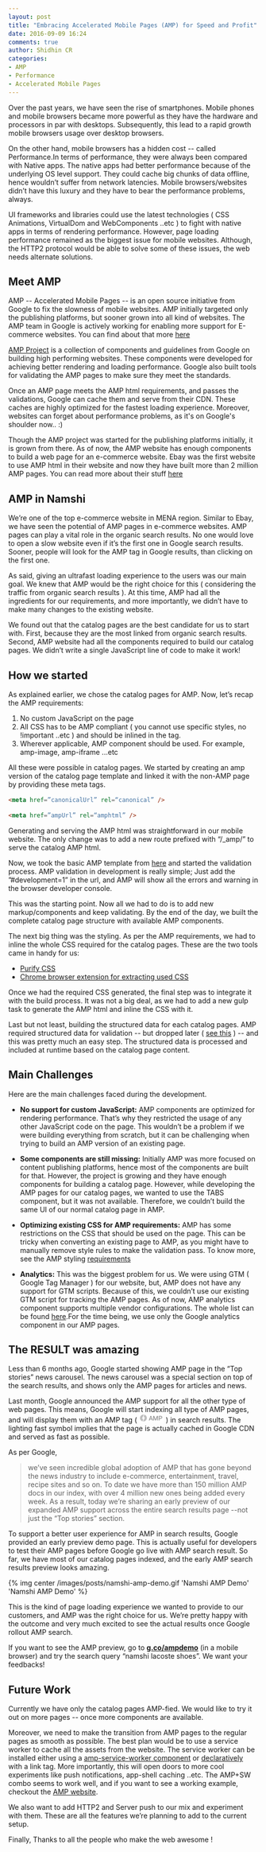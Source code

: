 ```yaml
---
layout: post
title: "Embracing Accelerated Mobile Pages (AMP) for Speed and Profit"
date: 2016-09-09 16:24
comments: true
author: Shidhin CR
categories:
- AMP
- Performance
- Accelerated Mobile Pages
---
```


Over the past years, we have seen the rise of smartphones. Mobile phones and mobile browsers became more powerful as they have the hardware and processors in par with  desktops. Subsequently, this lead to a rapid growth mobile browsers usage over desktop browsers.

On the other hand, mobile browsers has a hidden cost -- called Performance.In terms of performance, they were always been compared with Native apps. The native apps had better performance because of the underlying OS level support. They could cache big chunks of data offline, hence wouldn’t suffer from network latencies. Mobile browsers/websites didn’t have this luxury and they have to bear the performance problems, always.
<!-- more -->
UI frameworks and libraries could use the latest technologies ( CSS Animations, VirtualDom and WebComponents ..etc ) to fight with native apps in terms of rendering performance. However, page loading performance remained as the biggest issue for mobile websites. Although, the HTTP2 protocol would be able to solve some of these issues, the web needs alternate solutions.

## Meet AMP

AMP -- Accelerated Mobile Pages -- is an open source initiative from Google to fix the slowness of mobile websites. AMP initially targeted only the publishing platforms, but sooner grown into all kind of websites. The AMP team in Google is actively working for enabling more support for E-commerce websites. You can find about that more [here](https://amphtml.wordpress.com/2016/08/22/getting-started-with-amp-for-e-commerce/)

[AMP Project](https://www.ampproject.org/) is a collection of components and guidelines from Google on building high performing websites. These components were developed for achieving better rendering and loading performance. Google also built tools for validating the AMP pages to make sure they meet the standards.

Once an AMP page meets the AMP html requirements, and passes the validations, Google can cache them and serve from their CDN. These caches are highly optimized for the fastest loading experience. Moreover, websites can forget about performance problems, as it's on Google's shoulder now.. :)

Though the AMP project was started for the publishing platforms initially, it is grown from there. As of now, the AMP website has enough components to build a web page for an e-commerce website. Ebay was the first website to use AMP html in their website and now they have built more than 2 million AMP pages. You can read more about their stuff [here](www.ebaytechblog.com/2016/06/30/browse-ebay-with-style-and-speed/)

## AMP in Namshi

We’re one of the top e-commerce website in MENA region. Similar to Ebay, we have seen the potential of AMP pages in e-commerce websites. AMP pages can play a vital role in the organic search results. No one would love to open a slow website even if it’s the first one in Google search results. Sooner, people will look for the AMP tag in Google results, than clicking on the first one.

As said, giving an ultrafast loading experience to the users was our main goal. We knew that AMP would be the right choice for this ( considering the traffic from organic search results ). At this time, AMP had all the ingredients for our requirements, and more importantly, we didn’t have to make many changes to the existing website.

We found out that the catalog pages are the best candidate for us to start with. First, because they are the most linked from organic search results. Second, AMP website had all the components required to build our catalog pages. We didn’t write a single JavaScript line of code to make it work!

## How we started

As explained earlier, we chose the catalog pages for AMP. Now, let’s recap the AMP requirements:

1. No custom JavaScript on the page
2. All CSS has to be AMP compliant ( you cannot use specific styles, no !important ..etc ) and should be inlined in the <head> tag.
3. Wherever applicable, AMP component should be used. For example, amp-image, amp-iframe ...etc

All these were possible in catalog pages. We started by creating an amp version of the catalog page template and linked it with the non-AMP page by providing these meta tags.

```html AMP-html
<meta href=”canonicalUrl” rel=“canonical” />
```

```html Original-html
<meta href=”ampUrl” rel=“amphtml” />
```

Generating and serving the AMP html was straightforward in our mobile website. The only change was to add a new route prefixed with “/\_amp/” to serve the catalog AMP html.

Now, we took the basic AMP template from [here](https://www.ampproject.org/docs/get_started/create.html) and started the validation process. AMP validation in development is really simple; Just add the ”#development=1” in the url, and AMP will show all the errors and warning in the browser developer console.

This was the starting point. Now all we had to do is to add new markup/components and keep validating. By the end of the day, we built the complete catalog page structure with available AMP components.

The next big thing was the styling. As per the AMP requirements, we had to inline the whole CSS required for the catalog pages. These are the two tools came in handy for us:

- [Purify CSS](https://github.com/purifycss/purifycss)
- [Chrome browser extension for extracting used CSS](https://chrome.google.com/webstore/detail/css-used/cdopjfddjlonogibjahpnmjpoangjfff)

Once we had the required CSS generated, the final step was to integrate it with the build process. It was not a big deal, as we had to add a new gulp task to generate the AMP html and inline the CSS with it.

Last but not least, building the structured data for each catalog pages. AMP required structured data for validation -- but dropped later ( [see this](https://support.google.com/webmasters/answer/6211453?hl=en) ) -- and this was pretty much an easy step. The structured data is processed and included at runtime based on the catalog page content.

## Main Challenges

Here are the main challenges faced during the development.

- **No support for custom JavaScript:**
AMP components are optimized for rendering performance. That’s why they restricted the usage of any other JavaScript code on the page. This wouldn’t be a problem if we were building everything from scratch, but it can be challenging when trying to build an AMP version of an existing page.

- **Some components are still missing:**
Initially AMP was more focused on content publishing platforms, hence most of the components are built for that. However, the project is growing and they have enough components for building a catalog page. However, while developing the AMP pages for our catalog pages, we wanted to use the TABS component, but it was not available. Therefore, we couldn’t build the same UI of our normal catalog page in AMP.

- **Optimizing existing CSS for AMP requirements:**
AMP has some restrictions on the CSS that should be used on the page. This can be tricky when converting an existing page to AMP, as you might have to manually remove style rules to make the validation pass. To know more, see the AMP styling [requirements](https://www.ampproject.org/docs/guides/responsive/style_pages.html)

- **Analytics:**
This was the biggest problem for us. We were using GTM ( Google Tag Manager ) for our website, but, AMP does not have any support for GTM scripts. Because of this, we couldn’t use our existing GTM script for tracking the AMP pages.
As of now, AMP analytics component supports multiple vendor configurations. The whole list can be found [here](https://github.com/ampproject/amphtml/blob/master/extensions/amp-analytics/0.1/vendors.js).For the time being, we use only the Google analytics component in our AMP pages.

## The RESULT was amazing

Less than 6 months ago, Google started showing AMP page in the “Top stories” news carousel. The news carousel was a special section on top of the search results, and shows only the AMP pages for articles and news.

Last month, Google announced the AMP support for all the other type of web pages. This means, Google will start indexing all type of AMP pages, and will display them with an AMP tag ( ![amp-fast-logo](/images/posts/AMP_logo.png) ) in search results. The lighting fast symbol implies that the page is actually cached in Google CDN and served as fast as possible.

As per Google,

> we’ve seen incredible global adoption of AMP that has gone beyond the news industry to include e-commerce, entertainment, travel, recipe sites and so on. To date we have more than 150 million AMP docs in our index, with over 4 million new ones being added every week. As a result, today we’re sharing an early preview of our expanded AMP support across the entire search results page --not just the “Top stories” section.

To support a better user experience for AMP in search results, Google provided an early preview demo page. This is actually useful for developers to test their AMP pages before Google go live with AMP search result. So far, we have most of our catalog pages indexed, and the early AMP search results preview looks amazing.

{% img center /images/posts/namshi-amp-demo.gif 'Namshi AMP Demo' 'Namshi AMP Demo' %}

This is the kind of page loading experience we wanted to provide to our customers, and AMP was the right choice for us. We’re pretty happy with the outcome and very much excited to see the actual results once Google rollout AMP search.

If you want to see the AMP preview, go to **[g.co/ampdemo](https://g.co/ampdemo)** (in a mobile browser) and try the search query “namshi lacoste shoes”. We want your feedbacks!

## Future Work

Currently we have only the catalog pages AMP-fied. We would like to try it out on more pages -- once more components are available.

Moreover, we need to make the transition from AMP pages to the regular pages as smooth as possible. The best plan would be to use a service worker to cache all the assets from the website. The service worker can be installed either using a [amp-service-worker component](https://ampbyexample.com/components/amp-install-serviceworker/)  or [declaratively](https://philna.sh/blog/2016/08/17/install-a-service-worker-declaratively/) with a link tag. More importantly, this will open doors to more cool experiments like push notifications, app-shell caching ..etc. The AMP+SW combo seems to work well, and if you want to see a working example, checkout the [AMP website](https://www.ampproject.org/).

We also want to add HTTP2 and Server push to our mix and experiment with them. These are all the features we’re planning to add to the current setup.

Finally, Thanks to all the people who make the web awesome !
